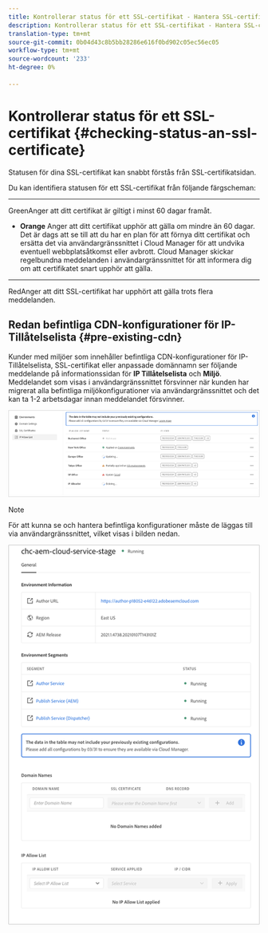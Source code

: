 ```yaml
---
title: Kontrollerar status för ett SSL-certifikat - Hantera SSL-certifikat
description: Kontrollerar status för ett SSL-certifikat - Hantera SSL-certifikat
translation-type: tm+mt
source-git-commit: 0b04d43c8b5bb28286e616f0bd902c05ec56ec05
workflow-type: tm+mt
source-wordcount: '233'
ht-degree: 0%

---
```



# Kontrollerar status för ett SSL-certifikat {#checking-status-an-ssl-certificate}

Statusen för dina SSL-certifikat kan snabbt förstås från SSL-certifikatsidan.

Du kan identifiera statusen för ett SSL-certifikat från följande färgscheman:

* ****
GreenAnger att ditt certifikat är giltigt i minst 60 dagar framåt.

* **Orange**
Anger att ditt certifikat upphör att gälla om mindre än 60 dagar. Det är dags att se till att du har en plan för att förnya ditt certifikat och ersätta det via användargränssnittet i Cloud Manager för att undvika eventuell webbplatsåtkomst eller avbrott. Cloud Manager skickar regelbundna meddelanden i användargränssnittet för att informera dig om att certifikatet snart upphör att gälla.

* ****
RedAnger att ditt SSL-certifikat har upphört att gälla trots flera meddelanden.

## Redan befintliga CDN-konfigurationer för IP-Tillåtelselista {#pre-existing-cdn}

Kunder med miljöer som innehåller befintliga CDN-konfigurationer för IP-Tillåtelselista, SSL-certifikat eller anpassade domännamn ser följande meddelande på informationssidan för **IP Tillåtelselista** och **Miljö**. Meddelandet som visas i användargränssnittet försvinner när kunden har migrerat alla befintliga miljökonfigurationer via användargränssnittet och det kan ta 1-2 arbetsdagar innan meddelandet försvinner.

![](/help/implementing/cloud-manager/assets/ip-allow-list-1.png)

>[!NOTE]
>För att kunna se och hantera befintliga konfigurationer måste de läggas till via användargränssnittet, vilket visas i bilden nedan.

![](/help/implementing/cloud-manager/assets/ip-allow-list-2.png)